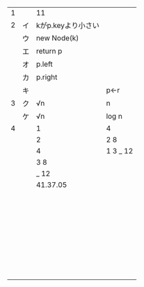 |      |      |                    |          |
| ---- | ---- | ------------------ | -------- |
| 1    |      | 11                 |          |
| 2    | イ   | kがp.keyより小さい |          |
|      | ウ   | new Node(k)        |          |
|      | エ   | return p           |          |
|      | オ   | p.left             |          |
|      | カ   | p.right            |          |
|      | キ   |                    | p←r      |
| 3    | ク   | √n                 | n        |
|      | ケ   | √n                 | log n    |
| 4    |      | 1                  | 4        |
|      |      | 2                  | 2 8      |
|      |      | 4                  | 1 3 _ 12 |
|      |      | 3 8                |          |
|      |      | _  12              |          |
|      |      | 41.37.05           |          |
|      |      |                    |          |
|      |      |                    |          |
|      |      |                    |          |
|      |      |                    |          |
|      |      |                    |          |
|      |      |                    |          |
|      |      |                    |          |
|      |      |                    |          |
|      |      |                    |          |
|      |      |                    |          |
|      |      |                    |          |
|      |      |                    |          |
|      |      |                    |          |
|      |      |                    |          |
|      |      |                    |          |
|      |      |                    |          |
|      |      |                    |          |
|      |      |                    |          |
|      |      |                    |          |
|      |      |                    |          |
|      |      |                    |          |
|      |      |                    |          |
|      |      |                    |          |
|      |      |                    |          |
|      |      |                    |          |
|      |      |                    |          |
|      |      |                    |          |
|      |      |                    |          |
|      |      |                    |          |
|      |      |                    |          |
|      |      |                    |          |
|      |      |                    |          |
|      |      |                    |          |
|      |      |                    |          |

